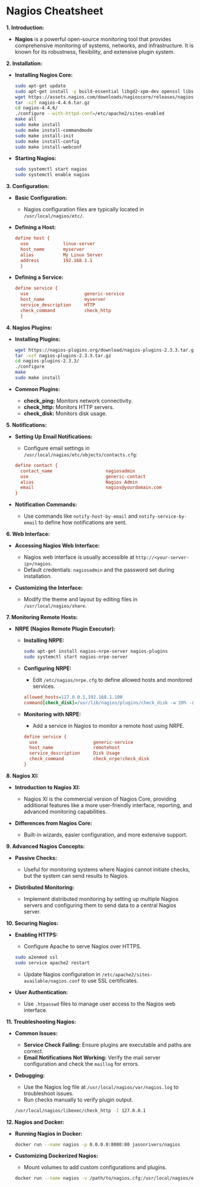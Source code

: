 # Nagios Cheatsheet

**1. Introduction:**

- **Nagios** is a powerful open-source monitoring tool that provides comprehensive monitoring of systems, networks, and infrastructure. It is known for its robustness, flexibility, and extensive plugin system.

**2. Installation:**

- **Installing Nagios Core:**

  ```bash
  sudo apt-get update
  sudo apt-get install -y build-essential libgd2-xpm-dev openssl libssl-dev xinetd apache2-utils unzip
  wget https://assets.nagios.com/downloads/nagioscore/releases/nagios-4.4.6.tar.gz
  tar -xzf nagios-4.4.6.tar.gz
  cd nagios-4.4.6/
  ./configure --with-httpd-conf=/etc/apache2/sites-enabled
  make all
  sudo make install
  sudo make install-commandmode
  sudo make install-init
  sudo make install-config
  sudo make install-webconf
  ```

- **Starting Nagios:**

  ```bash
  sudo systemctl start nagios
  sudo systemctl enable nagios
  ```

**3. Configuration:**

- **Basic Configuration:**
  - Nagios configuration files are typically located in `/usr/local/nagios/etc/`.

- **Defining a Host:**

  ```cfg
  define host {
    use             linux-server
    host_name       myserver
    alias           My Linux Server
    address         192.168.1.1
    }
  ```

- **Defining a Service:**

  ```cfg
  define service {
    use                     generic-service
    host_name               myserver
    service_description     HTTP
    check_command           check_http
    }
  ```

**4. Nagios Plugins:**

- **Installing Plugins:**

  ```bash
  wget https://nagios-plugins.org/download/nagios-plugins-2.3.3.tar.gz
  tar -xzf nagios-plugins-2.3.3.tar.gz
  cd nagios-plugins-2.3.3/
  ./configure
  make
  sudo make install
  ```

- **Common Plugins:**
  - **check_ping:** Monitors network connectivity.
  - **check_http:** Monitors HTTP servers.
  - **check_disk:** Monitors disk usage.

**5. Notifications:**

- **Setting Up Email Notifications:**
  - Configure email settings in `/usr/local/nagios/etc/objects/contacts.cfg`:

  ```cfg
  define contact {
    contact_name                    nagiosadmin
    use                             generic-contact
    alias                           Nagios Admin
    email                           nagios@yourdomain.com
  }
  ```

- **Notification Commands:**
  - Use commands like `notify-host-by-email` and `notify-service-by-email` to define how notifications are sent.

**6. Web Interface:**

- **Accessing Nagios Web Interface:**
  - Nagios web interface is usually accessible at `http://<your-server-ip>/nagios`.
  - Default credentials: `nagiosadmin` and the password set during installation.

- **Customizing the Interface:**
  - Modify the theme and layout by editing files in `/usr/local/nagios/share`.

**7. Monitoring Remote Hosts:**

- **NRPE (Nagios Remote Plugin Executor):**
  - **Installing NRPE:**

    ```bash
    sudo apt-get install nagios-nrpe-server nagios-plugins
    sudo systemctl start nagios-nrpe-server
    ```

  - **Configuring NRPE:**
    - Edit `/etc/nagios/nrpe.cfg` to define allowed hosts and monitored services.

    ```cfg
    allowed_hosts=127.0.0.1,192.168.1.100
    command[check_disk]=/usr/lib/nagios/plugins/check_disk -w 20% -c 10% -p /dev/sda1
    ```

  - **Monitoring with NRPE:**
    - Add a service in Nagios to monitor a remote host using NRPE.

    ```cfg
    define service {
      use                     generic-service
      host_name               remotehost
      service_description     Disk Usage
      check_command           check_nrpe!check_disk
    }
    ```

**8. Nagios XI:**

- **Introduction to Nagios XI:**
  - Nagios XI is the commercial version of Nagios Core, providing additional features like a more user-friendly interface, reporting, and advanced monitoring capabilities.

- **Differences from Nagios Core:**
  - Built-in wizards, easier configuration, and more extensive support.

**9. Advanced Nagios Concepts:**

- **Passive Checks:**
  - Useful for monitoring systems where Nagios cannot initiate checks, but the system can send results to Nagios.

- **Distributed Monitoring:**
  - Implement distributed monitoring by setting up multiple Nagios servers and configuring them to send data to a central Nagios server.

**10. Securing Nagios:**

- **Enabling HTTPS:**
  - Configure Apache to serve Nagios over HTTPS.

  ```bash
  sudo a2enmod ssl
  sudo service apache2 restart
  ```

  - Update Nagios configuration in `/etc/apache2/sites-available/nagios.conf` to use SSL certificates.

- **User Authentication:**
  - Use `.htpasswd` files to manage user access to the Nagios web interface.

**11. Troubleshooting Nagios:**

- **Common Issues:**
  - **Service Check Failing:** Ensure plugins are executable and paths are correct.
  - **Email Notifications Not Working:** Verify the mail server configuration and check the `maillog` for errors.

- **Debugging:**
  - Use the Nagios log file at `/usr/local/nagios/var/nagios.log` to troubleshoot issues.
  - Run checks manually to verify plugin output.

  ```bash
  /usr/local/nagios/libexec/check_http -I 127.0.0.1
  ```

**12. Nagios and Docker:**

- **Running Nagios in Docker:**

  ```bash
  docker run --name nagios -p 0.0.0.0:8080:80 jasonrivers/nagios
  ```

- **Customizing Dockerized Nagios:**
  - Mount volumes to add custom configurations and plugins.

  ```bash
  docker run --name nagios -v /path/to/nagios.cfg:/usr/local/nagios/etc/nagios.cfg jasonrivers/nagios
  ```
